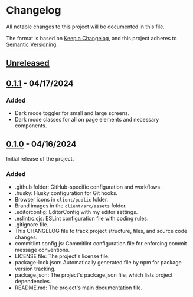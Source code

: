 # Changelog

All notable changes to this project will be documented in this file.

The format is based on [Keep a Changelog](https://keepachangelog.com/en/1.0.0/),
and this project adheres to [Semantic Versioning](https://semver.org/spec/v2.0.0.html).

## [Unreleased]

## [0.1.1] - 04/17/2024

### Added

- Dark mode toggler for small and large screens.
- Dark mode classes for all on page elements and necessary components.

## [0.1.0] - 04/16/2024

Initial release of the project.

### Added

- .github folder: GitHub-specific configuration and workflows.
- .husky: Husky configuration for Git hooks.
- Browser icons in `client/public` folder.
- Brand images in the `client/src/assets` folder.
- .editorconfig: EditorConfig with my editor settings.
- .eslintrc.cjs: ESLint configuration file with coding rules.
- .gitignore file.
- This CHANGELOG file to track project structure, files, and source code changes.
- commitlint.config.js: Commitlint configuration file for enforcing commit message conventions.
- LICENSE file: The project's license file.
- package-lock.json: Automatically generated file by npm for package version tracking.
- package.json: The project's package.json file, which lists project dependencies.
- README.md: The project's main documentation file.

[Unreleased]: https://github.com/smwingira/smwingira.github.io/compare/v0.1.1...HEAD
[0.1.1]: https://github.com/smwingira/smwingira.github.io/compare/v0.1.0...v0.1.1
[0.1.0]: https://github.com/smwingira/smwingira.github.io/releases/tag/v0.1.0
